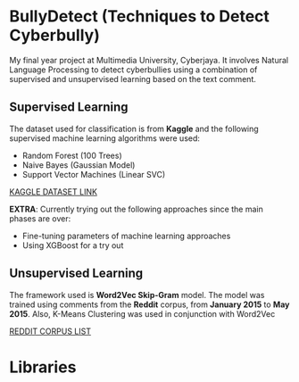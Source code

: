 # BullyDetect (Techniques to Detect Cyberbully)

My final year project at Multimedia University, Cyberjaya. It involves Natural Language Processing to detect cyberbullies using a combination of supervised and unsupervised learning based on the text comment. 

## Supervised Learning

The dataset used for classification is from **Kaggle** and the following supervised machine learning algorithms
were used:

- Random Forest (100 Trees)
- Naive Bayes (Gaussian Model)
- Support Vector Machines (Linear SVC)

[KAGGLE DATASET LINK](https://www.kaggle.com/c/detecting-insults-in-social-commentary/data)

**EXTRA**: Currently trying out the following approaches since the main phases are over:
- Fine-tuning parameters of machine learning approaches
- Using XGBoost for a try out

## Unsupervised Learning

The framework used is **Word2Vec Skip-Gram** model. The model was trained using comments from the **Reddit** corpus, from **January 2015**
to **May 2015**.  Also, K-Means Clustering was used in conjunction with Word2Vec

[REDDIT CORPUS LIST](https://archive.org/download/2015_reddit_comments_corpus/reddit_data/)


# Libraries
